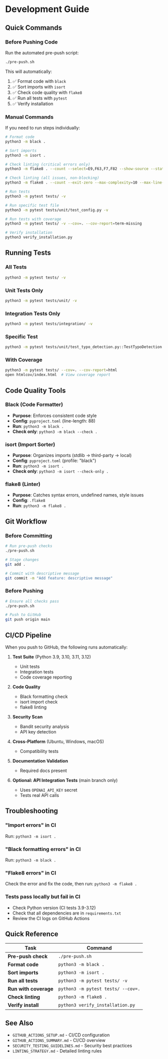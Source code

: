 # Development Guide

## Quick Commands

### Before Pushing Code

Run the automated pre-push script:

```bash
./pre-push.sh
```

This will automatically:
1. ✅ Format code with `black`
2. ✅ Sort imports with `isort`
3. ✅ Check code quality with `flake8`
4. ✅ Run all tests with `pytest`
5. ✅ Verify installation

### Manual Commands

If you need to run steps individually:

```bash
# Format code
python3 -m black .

# Sort imports
python3 -m isort .

# Check linting (critical errors only)
python3 -m flake8 . --count --select=E9,F63,F7,F82 --show-source --statistics

# Check linting (all issues, non-blocking)
python3 -m flake8 . --count --exit-zero --max-complexity=10 --max-line-length=88 --statistics

# Run tests
python3 -m pytest tests/ -v

# Run specific test file
python3 -m pytest tests/unit/test_config.py -v

# Run tests with coverage
python3 -m pytest tests/ -v --cov=. --cov-report=term-missing

# Verify installation
python3 verify_installation.py
```

## Running Tests

### All Tests
```bash
python3 -m pytest tests/ -v
```

### Unit Tests Only
```bash
python3 -m pytest tests/unit/ -v
```

### Integration Tests Only
```bash
python3 -m pytest tests/integration/ -v
```

### Specific Test
```bash
python3 -m pytest tests/unit/test_typo_detection.py::TestTypoDetection::test_typo_detection_with_resume_typo -v
```

### With Coverage
```bash
python3 -m pytest tests/ --cov=. --cov-report=html
open htmlcov/index.html  # View coverage report
```

## Code Quality Tools

### Black (Code Formatter)
- **Purpose**: Enforces consistent code style
- **Config**: `pyproject.toml` (line-length: 88)
- **Run**: `python3 -m black .`
- **Check only**: `python3 -m black --check .`

### isort (Import Sorter)
- **Purpose**: Organizes imports (stdlib → third-party → local)
- **Config**: `pyproject.toml` (profile: "black")
- **Run**: `python3 -m isort .`
- **Check only**: `python3 -m isort --check-only .`

### flake8 (Linter)
- **Purpose**: Catches syntax errors, undefined names, style issues
- **Config**: `.flake8`
- **Run**: `python3 -m flake8 .`

## Git Workflow

### Before Committing
```bash
# Run pre-push checks
./pre-push.sh

# Stage changes
git add .

# Commit with descriptive message
git commit -m "Add feature: descriptive message"
```

### Before Pushing
```bash
# Ensure all checks pass
./pre-push.sh

# Push to GitHub
git push origin main
```

## CI/CD Pipeline

When you push to GitHub, the following runs automatically:

1. **Test Suite** (Python 3.9, 3.10, 3.11, 3.12)
   - Unit tests
   - Integration tests
   - Code coverage reporting

2. **Code Quality**
   - Black formatting check
   - isort import check
   - flake8 linting

3. **Security Scan**
   - Bandit security analysis
   - API key detection

4. **Cross-Platform** (Ubuntu, Windows, macOS)
   - Compatibility tests

5. **Documentation Validation**
   - Required docs present

6. **Optional: API Integration Tests** (main branch only)
   - Uses `OPENAI_API_KEY` secret
   - Tests real API calls

## Troubleshooting

### "Import errors" in CI
Run: `python3 -m isort .`

### "Black formatting errors" in CI
Run: `python3 -m black .`

### "Flake8 errors" in CI
Check the error and fix the code, then run: `python3 -m flake8 .`

### Tests pass locally but fail in CI
- Check Python version (CI tests 3.9-3.12)
- Check that all dependencies are in `requirements.txt`
- Review the CI logs on GitHub Actions

## Quick Reference

| Task | Command |
|------|---------|
| **Pre-push check** | `./pre-push.sh` |
| **Format code** | `python3 -m black .` |
| **Sort imports** | `python3 -m isort .` |
| **Run all tests** | `python3 -m pytest tests/ -v` |
| **Run with coverage** | `python3 -m pytest tests/ --cov=.` |
| **Check linting** | `python3 -m flake8 .` |
| **Verify install** | `python3 verify_installation.py` |

## See Also

- `GITHUB_ACTIONS_SETUP.md` - CI/CD configuration
- `GITHUB_ACTIONS_SUMMARY.md` - CI/CD overview
- `SECURITY_TESTING_GUIDELINES.md` - Security best practices
- `LINTING_STRATEGY.md` - Detailed linting rules

